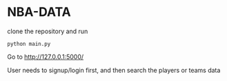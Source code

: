 # NBA-DATA
clone the repository and run 
```
python main.py
```
Go to http://127.0.0.1:5000/

User needs to signup/login first, and then search the players or teams data

